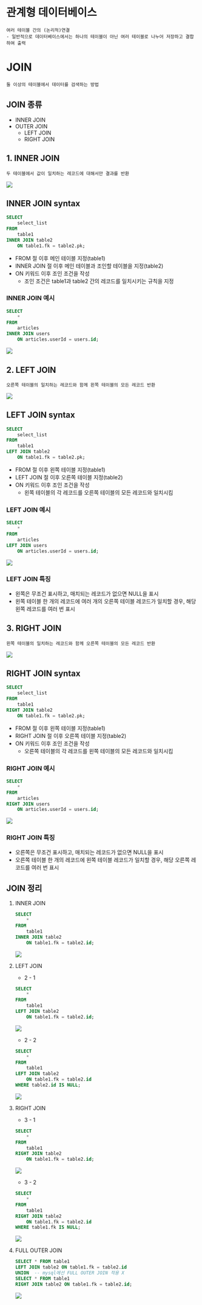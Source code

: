 # 관계형 데이터베이스
    여러 테이블 간의 (논리적)연결
    - 일반적으로 데이터베이스에서는 하나의 테이블이 아닌 여러 테이블로 나누어 저장하고 결합하여 출력

# JOIN
    둘 이상의 테이블에서 데이터를 검색하는 방법

## JOIN 종류
- INNER JOIN
- OUTER JOIN
    - LEFT JOIN
    - RIGHT JOIN

## 1. INNER JOIN
    두 테이블에서 값이 일치하는 레코드에 대해서만 결과를 반환
![](./image/inner_join.png)

## INNER JOIN syntax
```sql
SELECT
    select_list
FROM
    table1
INNER JOIN table2
    ON table1.fk = table2.pk;
```
- FROM 절 이후 메인 테이블 지정(table1)
- INNER JOIN 절 이후 메인 테이블과 조인할 테이블을 지정(table2)
- ON 키워드 이후 조인 조건을 작성
    - 조인 조건은 table1과 table2 간의 레코드를 일치시키는 규칙을 지정

### INNER JOIN 예시
```sql
SELECT
	*
FROM
	articles
INNER JOIN users
    ON articles.userId = users.id;
```
![](./image/INNERJOIN.png)

## 2. LEFT JOIN
    오른쪽 테이블의 일치하는 레코드와 함께 왼쪽 테이블의 모든 레코드 반환
![](./image/LEFT_JOIN.png)

## LEFT JOIN syntax
```sql
SELECT
    select_list
FROM
    table1
LEFT JOIN table2
    ON table1.fk = table2.pk;
```
- FROM 절 이후 왼쪽 테이블 지정(table1)
- LEFT JOIN 절 이후 오른쪽 테이블 지정(table2)
- ON 키워드 이후 조인 조건을 작성
    - 왼쪽 테이블의 각 레코드를 오른쪽 테이블의 모든 레코드와 일치시킴

### LEFT JOIN 예시
```sql
SELECT
	*
FROM
	articles
LEFT JOIN users
    ON articles.userId = users.id;
```
![](./image/LEFTJOIN.png)

### LEFT JOIN 특징
- 왼쪽은 무조건 표시하고, 매치되는 레코드가 없으면 NULL을 표시
- 왼쪽 테이블 한 개의 레코드에 여러 개의 오른쪽 테이블 레코드가 일치할 경우, 해당 왼쪽 레코드를 여러 번 표시

## 3. RIGHT JOIN
    왼쪽 테이블의 일치하는 레코드와 함께 오른쪽 테이블의 모든 레코드 반환
![](./image/right_join.png)

## RIGHT JOIN syntax
```sql
SELECT
    select_list
FROM
    table1
RIGHT JOIN table2
    ON table1.fk = table2.pk;
```
- FROM 절 이후 왼쪽 테이블 지정(table1)
- RIGHT JOIN 절 이후 오른쪽 테이블 지정(table2)
- ON 키워드 이후 조인 조건을 작성
    - 오른쪽 테이블의 각 레코드를 왼쪽 테이블의 모든 레코드와 일치시킴

### RIGHT JOIN 예시
```sql
SELECT
	*
FROM
	articles
RIGHT JOIN users
    ON articles.userId = users.id;
```
![](./image/RIGHTJOIN_.png)

### RIGHT JOIN 특징
- 오른쪽은 무조건 표시하고, 매치되는 레코드가 없으면 NULL을 표시
- 오른쪽 테이블 한 개의 레코드에 왼쪽 테이블 레코드가 일치할 경우, 해당 오른쪽 레코드를 여러 번 표시

## JOIN 정리
1. INNER JOIN
    ```sql
    SELECT
        *
    FROM
        table1
    INNER JOIN table2
        ON table1.fk = table2.id;
    ```
    ![](./image/inner_join.png)

2. LEFT JOIN
    - 2 - 1
    ```sql
    SELECT
        *
    FROM
        table1
    LEFT JOIN table2
        ON table1.fk = table2.id;
    ```
    ![](./image/LEFT_JOIN.png)
    - 2 - 2
    ```sql
    SELECT
        *
    FROM
        table1
    LEFT JOIN table2
        ON table1.fk = table2.id
    WHERE table2.id IS NULL;
    ```
    ![](./image/LEFT_WHERE.png)

3. RIGHT JOIN
    - 3 - 1
    ```sql
    SELECT
        *
    FROM
        table1
    RIGHT JOIN table2
        ON table1.fk = table2.id;
    ```
    ![](./image/right_join.png)
    - 3 - 2
    ```sql
    SELECT
        *
    FROM
        table1
    RIGHT JOIN table2
        ON table1.fk = table2.id
    WHERE table1.fk IS NULL;
    ```
    ![](./image/RIGHT_WHERE.png)

4. FULL OUTER JOIN
    ```sql
    SELECT * FROM table1
    LEFT JOIN table2 ON table1.fk = table2.id
    UNION  -- mysql에선 FULL OUTER JOIN 적용 X
    SELECT * FROM table1
    RIGHT JOIN table2 ON table1.fk = table2.id;
    ```
    ![](./image/FULL_OUTER_JOIN.png)